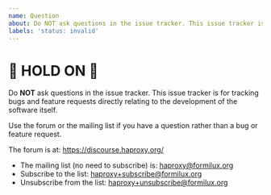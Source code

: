 ```yaml
---
name: Question
about: Do NOT ask questions in the issue tracker. This issue tracker is for tracking bugs and feature requests directly relating to the development of the software itself.
labels: 'status: invalid'
---
```


# :stop_sign: HOLD ON :stop_sign:

Do **NOT** ask questions in the issue tracker. This issue tracker is for tracking bugs and
feature requests directly relating to the development of the software itself.
 
Use the forum or the mailing list if you have a question rather than a bug or feature request.
 
The forum is at: https://discourse.haproxy.org/
 
- The mailing list (no need to subscribe) is: haproxy@formilux.org
- Subscribe to the list: haproxy+subscribe@formilux.org
- Unsubscribe from the list: haproxy+unsubscribe@formilux.org

